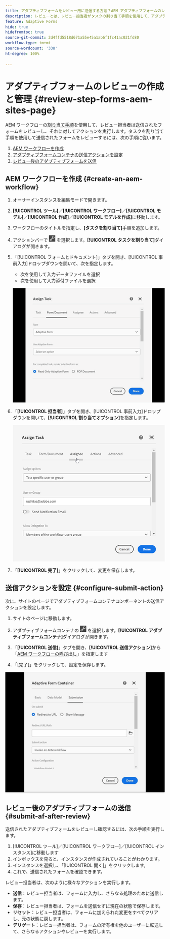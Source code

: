 ```yaml
---
title: アダプティブフォームをレビュー用に送信する方法？AEM アダプティブフォームのレビューを管理する方法？
description: レビューとは、レビュー担当者がタスクの割り当て手順を使用して、アダプティブフォームに対して様々なタスクを実行できるメカニズムです。
feature: Adaptive Forms
hide: true
hidefromtoc: true
source-git-commit: 2d4ffd5518d671a55e45a1ab6f1fc41ac021fd80
workflow-type: tm+mt
source-wordcount: '338'
ht-degree: 100%

---
```



# アダプティブフォームのレビューの作成と管理 {#review-step-forms-aem-sites-page}

AEM ワークフローの[割り当て手順](https://experienceleague.adobe.com/docs/experience-manager-cloud-service/content/forms/create-form-centric-workflows/aem-forms-workflow-step-reference.html?lang=ja#assign-task-step)を使用して、レビュー担当者は送信されたフォームをレビューし、それに対してアクションを実行します。タスクを割り当て手順を使用して送信されたフォームをレビューするには、次の手順に従います。

1. [AEM ワークフローを作成](#create-an-aem-workflow)
1. [アダプティブフォームコンテナの送信アクションを設定](#configure-submit-action)
1. [レビュー後のアダプティブフォームを送信](#submit-af-after-review)

## AEM ワークフローを作成 {#create-an-aem-workflow}

1. オーサーインスタンスを編集モードで開きます。
1. **[!UICONTROL ツール]**／**[!UICONTROL ワークフロー]**／**[!UICONTROL モデル]**／**[!UICONTROL 作成]**／**[!UICONTROL モデルを作成]**&#x200B;に移動します。
1. ワークフローのタイトルを指定し、**[タスクを割り当て]**&#x200B;手順を追加します。
1. アクションバーで ![settings_icon](assets/settings_icon.png) を選択します。**[!UICONTROL タスクを割り当て]**&#x200B;ダイアログが開きます。
1. 「[!UICONTROL フォームとドキュメント]」タブを開き、[!UICONTROL 事前入力]ドロップダウンを開いて、次を指定します。

   * 次を使用して入力データファイルを選択
   * 次を使用して入力添付ファイルを選択

   ![レビュー手順](/help/forms/assets/assigntask-review1.gif)

1. 「**[!UICONTROL 担当者]**」タブを開き、[!UICONTROL 事前入力]ドロップダウンを開いて、**[!UICONTROL 割り当てオプション]**&#x200B;を指定します。

   ![レビュー手順](/help/forms/assets/review-assignstep.png)

1. 「**[!UICONTROL 完了]**」をクリックして、変更を保存します。

## 送信アクションを設定 {#configure-submit-action}

次に、サイトのページでアダプティブフォームコンテナコンポーネントの送信アクションを設定します。

1. サイトのページに移動します。
1. アダプティブフォームコンテナの ![settings_icon](assets/settings_icon.png) を選択します。**[!UICONTROL アダプティブフォームコンテナ]**&#x200B;ダイアログが開きます。
1. 「**[!UICONTROL 送信]**」タブを開き、**[!UICONTROL 送信アクション]**&#x200B;から「[AEM ワークフローの呼び出し](https://experienceleague.adobe.com/docs/experience-manager-cloud-service/content/forms/adaptive-forms-authoring/authoring-adaptive-forms-foundation-components/configure-submit-actions-and-metadata-submission/configuring-submit-actions.html?lang=ja#invoke-an-aem-workflow)」を指定します

1. 「[完了]」をクリックして、設定を保存します。

![submissiontab-reviewstep](/help/forms/assets/submissiontab-reviewstep.gif)

## レビュー後のアダプティブフォームの送信 {#submit-af-after-review}

送信されたアダプティブフォームをレビューし確認するには、次の手順を実行します。

1. [!UICONTROL ツール]／[!UICONTROL ワークフロー]／[!UICONTROL インスタンス]に移動します
1. インボックスを見ると、インスタンスが作成されていることがわかります。
1. インスタンスを選択し、「[!UICONTROL 開く]」をクリックします。
1. これで、送信されたフォームを確認できます。

レビュー担当者は、次のように様々なアクションを実行します。

* **送信**：レビュー担当者は、フォームに入力し、さらなる処理のために送信します。
* **保存**：レビュー担当者は、フォームを送信せずに現在の状態で保存します。
* **リセット**：レビュー担当者は、フォームに加えられた変更をすべてクリアし、元の状態に戻します。
* **デリゲート**：レビュー担当者は、フォームの所有権を他のユーザーに転送して、さらなるアクションやレビューを実行します。
